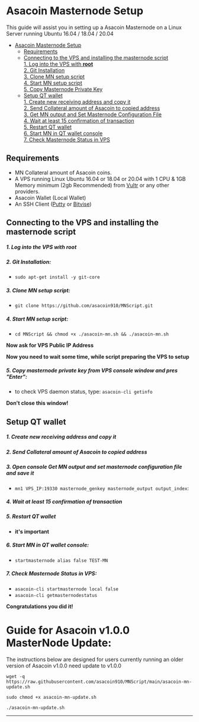 # Asacoin Masternode Setup
This guide will assist you in setting up a Asacoin Masternode on a Linux Server running Ubuntu 16.04 / 18.04 / 20.04

- [Asacoin Masternode Setup](#asacoin-masternode-setup)  
    * [Requirements](#requirements) 
  * [Connecting to the VPS and installing the masternode script](#Connecting-to-the-VPS-and-installing-the-masternode-script)  
         [1. Log into the VPS with **root**](#1-log-into-the-vps-with-root)  
         [2. Git Installation](#2-git-installation)  
         [3. Clone MN setup script](#3-clone-mn-setup-script)  
         [4. Start MN setup script](#4-start-mn-setup-script)  
         [5. Copy Masternode Private Key](#5-copy-masternode-private-key-from-vps-console-window-and-pres-enter)
  * [Setup QT wallet](#setup-qt-wallet)  
         [1. Create new receiving address and copy it](#1-create-new-receiving-address-and-copy-it)  
     [2. Send Collateral amount of Asacoin to copied address](#2-send-collateral-amount-of-asacoin-to-copied-address)  
     [3. Get MN output and Set Masternode Configuration File](#3-open-console-get-mn-output-and-set-masternode-configuration-file-and-save-it)  
     [4. Wait at least 15 confirmation of transaction](#4-wait-at-least-15-confirmation-of-transaction)  
         [5. Restart QT wallet](#5-restart-qt-wallet)  
         [6. Start MN in QT wallet console](#6-start-mn-in-qt-wallet-console)  
     [7. Check Masternode Status in VPS](#7-check-masternode-status-in-vps)  

## Requirements
- MN Collateral amount of Asacoin coins.
- A VPS running Linux Ubuntu 16.04 or 18.04 or 20.04 with 1 CPU & 1GB Memory minimum (2gb Recommended) from [Vultr](https://www.vultr.com/?ref=8622028) or any other providers.
- Asacoin Wallet (Local Wallet)
- An SSH Client (<a href="https://www.putty.org/" target="_blank">Putty</a> or <a href="https://dl.bitvise.com/BvSshClient-Inst.exe" target="_blank">Bitvise</a>)


## Connecting to the VPS and installing the masternode script

##### 1. Log into the VPS with **root**  

##### 2. Git Installation:  
- ```sudo apt-get install -y git-core```  

##### 3. Clone MN setup script: 
- ```git clone https://github.com/asacoin910/MNScript.git```  

##### 4. Start MN setup script: 
- ```cd MNScript && chmod +x ./asacoin-mn.sh && ./asacoin-mn.sh```
   
**Now ask for VPS Public IP Address** 

**Now you need to wait some time, while script preparing the VPS to setup**  
##### 5. Copy masternode private key from VPS console window and pres "Enter":


- to check VPS daemon status, type: ```asacoin-cli getinfo```

**Don't close this window!**    

## Setup QT wallet
##### 1. Create new receiving address and copy it

##### 2. Send Collateral amount of Asacoin to copied address

##### 3. Open console Get MN output and set masternode configuration file and save it
- ```mn1 VPS_IP:19330 masternode_genkey masternode_output output_index```:

##### 4. Wait at least 15 confirmation of transaction

##### 5. Restart QT wallet  
- **it's important**

##### 6. Start MN in QT wallet console:
- ```startmasternode alias false TEST-MN```

##### 7. Check Masternode Status in VPS:
- ```asacoin-cli startmasternode local false``` 
- ```asacoin-cli getmasternodestatus```  

**Сongratulations you did it!**

# Guide for Asacoin v1.0.0 MasterNode Update:
The instructions below are designed for users currently running an older version of Asacoin v1.0.0 need update to v1.0.0


```
wget -q https://raw.githubusercontent.com/asacoin910/MNScript/main/asacoin-mn-update.sh

sudo chmod +x asacoin-mn-update.sh

./asacoin-mn-update.sh

```

***
